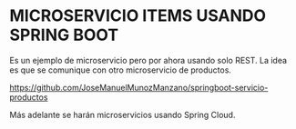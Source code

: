 # MICROSERVICIO ITEMS USANDO SPRING BOOT
Es un ejemplo de microservicio pero por ahora usando solo REST.
La idea es que se comunique con otro microservicio de productos.

https://github.com/JoseManuelMunozManzano/springboot-servicio-productos

Más adelante se harán microservicios usando Spring Cloud.